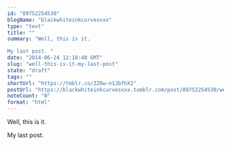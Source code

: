 ```yaml
---
id: "89752254530"
blogName: "blackwhiteinkcurvesxxx"
type: "text"
title: ""
summary: "Well, this is it. 

My last post. "
date: "2014-06-24 12:18:48 GMT"
slug: "well-this-is-it-my-last-post"
state: "draft"
tags: ""
shortUrl: "https://tmblr.co/ZZ0w-n1JbfhX2"
postUrl: "https://blackwhiteinkcurvesxxx.tumblr.com/post/89752254530/well-this-is-it-my-last-post"
noteCount: "0"
format: "html"
---
```


Well, this is it. 

My last post.